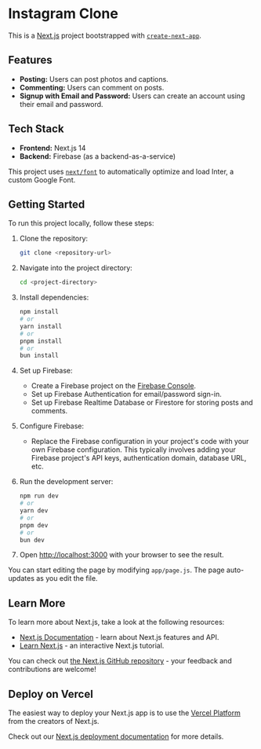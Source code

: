 # Instagram Clone

This is a [Next.js](https://nextjs.org/) project bootstrapped with [`create-next-app`](https://github.com/vercel/next.js/tree/canary/packages/create-next-app).

## Features

- **Posting:** Users can post photos and captions.
- **Commenting:** Users can comment on posts.
- **Signup with Email and Password:** Users can create an account using their email and password.

## Tech Stack

- **Frontend:** Next.js 14
- **Backend:** Firebase (as a backend-as-a-service)

This project uses [`next/font`](https://nextjs.org/docs/basic-features/font-optimization) to automatically optimize and load Inter, a custom Google Font.

## Getting Started

To run this project locally, follow these steps:

1. Clone the repository:

   ```bash
   git clone <repository-url>
   ```

2. Navigate into the project directory:

   ```bash
   cd <project-directory>
   ```

3. Install dependencies:

   ```bash
   npm install
   # or
   yarn install
   # or
   pnpm install
   # or
   bun install
   ```

4. Set up Firebase:
   - Create a Firebase project on the [Firebase Console](https://console.firebase.google.com/).
   - Set up Firebase Authentication for email/password sign-in.
   - Set up Firebase Realtime Database or Firestore for storing posts and comments.

5. Configure Firebase:
   - Replace the Firebase configuration in your project's code with your own Firebase configuration. This typically involves adding your Firebase project's API keys, authentication domain, database URL, etc.

6. Run the development server:

   ```bash
   npm run dev
   # or
   yarn dev
   # or
   pnpm dev
   # or
   bun dev
   ```

7. Open [http://localhost:3000](http://localhost:3000) with your browser to see the result.

You can start editing the page by modifying `app/page.js`. The page auto-updates as you edit the file.

## Learn More

To learn more about Next.js, take a look at the following resources:

- [Next.js Documentation](https://nextjs.org/docs) - learn about Next.js features and API.
- [Learn Next.js](https://nextjs.org/learn) - an interactive Next.js tutorial.

You can check out [the Next.js GitHub repository](https://github.com/vercel/next.js/) - your feedback and contributions are welcome!

## Deploy on Vercel

The easiest way to deploy your Next.js app is to use the [Vercel Platform](https://vercel.com/new?utm_medium=default-template&filter=next.js&utm_source=create-next-app&utm_campaign=create-next-app-readme) from the creators of Next.js.

Check out our [Next.js deployment documentation](https://nextjs.org/docs/deployment) for more details.
